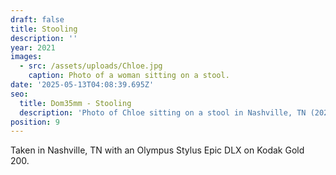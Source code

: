 ```yaml
---
draft: false
title: Stooling
description: ''
year: 2021
images:
  - src: /assets/uploads/Chloe.jpg
    caption: Photo of a woman sitting on a stool.
date: '2025-05-13T04:08:39.695Z'
seo:
  title: Dom35mm - Stooling
  description: 'Photo of Chloe sitting on a stool in Nashville, TN (2021).'
position: 9
---
```




Taken in Nashville, TN with an Olympus Stylus Epic DLX on Kodak Gold 200.
